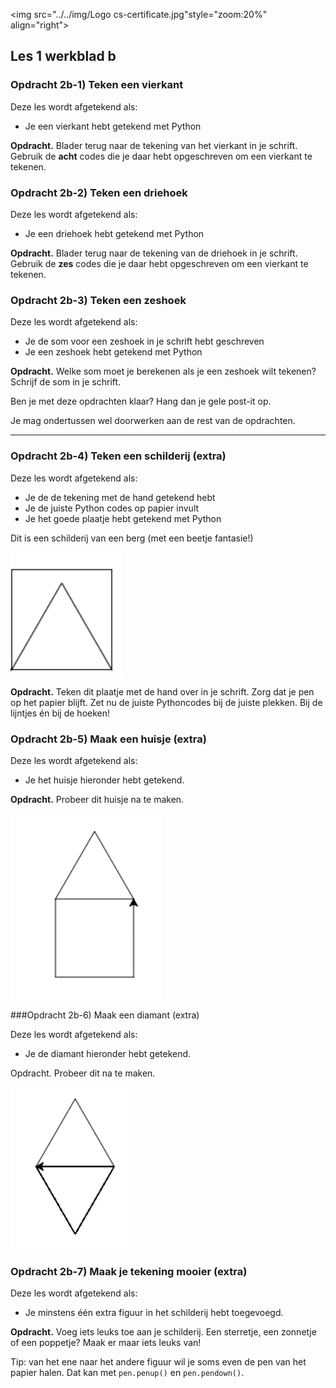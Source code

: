 <img src="../../img/Logo cs-certificate.jpg"style="zoom:20%" align="right">

## Les 1 werkblad b

### Opdracht 2b-1) Teken een vierkant

Deze les wordt afgetekend als:

- Je een vierkant hebt getekend met Python

**Opdracht.** Blader terug naar de tekening van het vierkant in je schrift. Gebruik de **acht** codes die je daar hebt opgeschreven om een vierkant te tekenen.



### Opdracht 2b-2) Teken een driehoek

Deze les wordt afgetekend als:

- Je een driehoek hebt getekend met Python

**Opdracht.** Blader terug naar de tekening van de driehoek in je schrift. 
Gebruik de **zes** codes die je daar hebt opgeschreven om een vierkant te tekenen.



### Opdracht 2b-3) Teken een zeshoek 

Deze les wordt afgetekend als:

- Je de som voor een zeshoek in je schrift hebt geschreven
- Je een zeshoek hebt getekend met Python

**Opdracht.** Welke som moet je berekenen als je een zeshoek wilt tekenen? Schrijf de som in je schrift.

Ben je met deze opdrachten klaar? Hang dan je gele post-it op.

Je mag ondertussen wel doorwerken aan de rest van de opdrachten.

---
 <div style="page-break-after: always;"></div>

### Opdracht 2b-4) Teken een schilderij (extra)

Deze les wordt afgetekend als:

- Je de de tekening met de hand getekend hebt
- Je de juiste Python codes op papier invult
- Je het goede plaatje hebt getekend met Python



Dit is een schilderij van een berg (met een beetje fantasie!)

![image-20181207110047621](../../img/image-20181207110047621.png)



**Opdracht.** Teken dit plaatje met de hand over in je schrift. Zorg dat je pen op het papier blijft. Zet nu de juiste Pythoncodes bij de juiste plekken. Bij de lijntjes én bij de hoeken!



### Opdracht 2b-5) Maak een huisje  (extra)

Deze les wordt afgetekend als:

- Je het huisje hieronder hebt getekend.

**Opdracht.** Probeer dit huisje na te maken.



![image-20190318132016472](../../img/image-20190318132016472.png)

###Opdracht 2b-6) Maak een diamant  (extra)

Deze les wordt afgetekend als:

- Je de diamant hieronder hebt getekend.

Opdracht. Probeer dit na te maken.


![image-20190318132305903](../../img/image-20190318132305903.png)



### Opdracht 2b-7) Maak je tekening mooier (extra)

Deze les wordt afgetekend als:

- Je minstens één extra figuur in het schilderij hebt toegevoegd.

**Opdracht.** Voeg iets leuks toe aan je schilderij. Een sterretje, een zonnetje of een poppetje? Maak er maar iets leuks van!

Tip: van het ene naar het andere figuur wil je soms even de pen van het papier halen. Dat kan met `pen.penup()` en `pen.pendown()`.